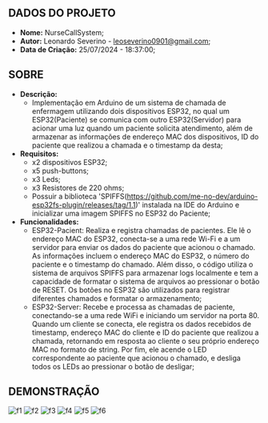 ## DADOS DO PROJETO
- **Nome:** NurseCallSystem; 
- **Autor:** Leonardo Severino - leoseverino0901@gmail.com;
- **Data de Criação:** 25/07/2024 - 18:37:00;
 
## SOBRE
- **Descrição:**
  - Implementação em Arduino de um sistema de chamada de enfermagem utilizando dois dispositivos ESP32, no qual um ESP32(Paciente) se comunica com outro ESP32(Servidor) para acionar uma luz quando um paciente solicita atendimento, além de armazenar as informações de endereço MAC dos dispositivos, ID do paciente que realizou a chamada e o timestamp da desta;
- **Requisitos:**
   - x2 dispositivos ESP32;
   - x5 push-buttons;
   - x3 Leds;
   - x3 Resistores de 220 ohms;
   - Possuir a biblioteca 'SPIFFS(https://github.com/me-no-dev/arduino-esp32fs-plugin/releases/tag/1.1)' instalada na IDE do Arduino e inicializar uma imagem SPIFFS no ESP32 do Paciente;
- **Funcionalidades:**
  - ESP32-Pacient: Realiza e registra chamadas de pacientes. Ele lê o endereço MAC do ESP32, conecta-se a uma rede Wi-Fi e a um servidor para enviar os dados do paciente que acionou o chamado. As informações incluem o endereço MAC do ESP32, o número do paciente e o timestamp do chamado. Além disso, o código utiliza o sistema de arquivos SPIFFS para armazenar logs localmente e tem a capacidade de formatar o sistema de arquivos ao pressionar o botão de RESET. Os botões no ESP32 são utilizados para registrar diferentes chamados e formatar o armazenamento;
  - ESP32-Server: Recebe e processa as chamadas de paciente, conectando-se a uma rede WiFi e iniciando um servidor na porta 80. Quando um cliente se conecta, ele registra os dados recebidos de timestamp, endereço MAC do cliente e ID do paciente que realizou a chamada, retornando em resposta ao cliente o seu próprio endereço MAC no formato de string. Por fim, ele acende o LED correspondente ao paciente que acionou o chamado, e desliga todos os LEDs ao pressionar o botão de desligar;      

## DEMONSTRAÇÃO
![f1](https://github.com/user-attachments/assets/95a9901e-2559-446e-9af8-4daf5002f634)
![f2](https://github.com/user-attachments/assets/c150ec0c-1980-4714-92c2-60aa09e86461)
![f3](https://github.com/user-attachments/assets/91112a7e-3e46-42b2-8444-63f13ee91004)
![f4](https://github.com/user-attachments/assets/fe200c3c-56f5-49a8-9224-740161ca48fa)
![f5](https://github.com/user-attachments/assets/940c2fb6-5cea-4bb6-88b6-eefb19d2432f)
![f6](https://github.com/user-attachments/assets/359be2e3-8087-471a-920b-7c0ce48c851c)


